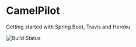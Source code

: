 # CamelPilot
Getting started with Spring Boot, Travis and Heroku

![Build Status](https://api.travis-ci.org/alu0100696691/CamelPilot.svg?branch=master)


